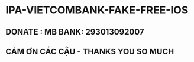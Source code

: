 # IPA-VIETCOMBANK-FAKE-FREE-IOS
## DONATE : MB BANK: 293013092007 
## CẢM ƠN CÁC CẬU - THANKS YOU SO MUCH
